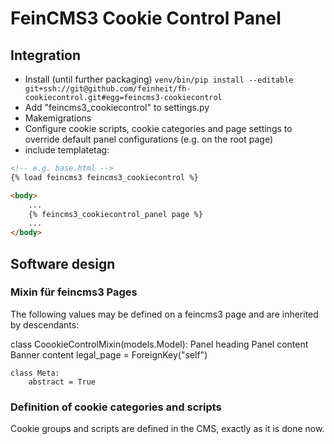 # FeinCMS3 Cookie Control Panel
## Integration

- Install (until further packaging) `venv/bin/pip install --editable git+ssh://git@github.com/feinheit/fh-cookiecontrol.git#egg=feincms3-cookiecontrol`
- Add "feincms3_cookiecontrol" to settings.py
- Makemigrations
- Configure cookie scripts, cookie categories and page settings to override default panel configurations (e.g. on the root page)
- include templatetag:

```html
<!-- e.g. base.html --> 
{% load feincms3 feincms3_cookiecontrol %}

<body>
    ...
    {% feincms3_cookiecontrol_panel page %}
    ...
</body>
```

## Software design

### Mixin für feincms3 Pages

The following values may be defined on a feincms3 page and are inherited by descendants:

class CoookieControlMixin(models.Model):
    Panel heading
    Panel content
    Banner content
    legal_page = ForeignKey("self")

    class Meta:
        abstract = True

### Definition of cookie categories and scripts

Cookie groups and scripts are defined in the CMS, exactly as it is done now.
